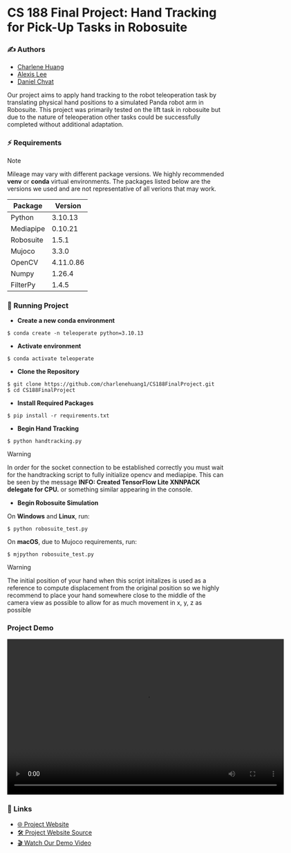 # CS 188 Final Project: Hand Tracking for Pick-Up Tasks in Robosuite

### ✍️ Authors

- [Charlene Huang](https://github.com/charlenehuang1)
- [Alexis Lee](https://github.com/alexissleee)
- [Daniel Chvat](https://github.com/DanielChvat)

Our project aims to apply hand tracking to the robot teleoperation task by translating physical hand positions to a simulated Panda robot arm in Robosuite. This project was primarily tested on the lift task in robosuite but due to the nature of teleoperation other tasks could be successfully completed without additional adaptation. 

### ⚡️ Requirements
> [!NOTE]  
>Mileage may vary with different package versions. We highly recommended **venv** or **conda** virtual environments. The packages listed below are the versions we used and are not representative of all verions that may work. 

| Package    | Version   |
|------------|-----------|
| Python     | 3.10.13   |
| Mediapipe  | 0.10.21   |
| Robosuite  | 1.5.1     |
| Mujoco     | 3.3.0     |
| OpenCV     | 4.11.0.86 |
| Numpy      | 1.26.4    |
| FilterPy   | 1.4.5     |

### 🚀 Running Project
- **Create a new conda environment**
```shell
$ conda create -n teleoperate python=3.10.13
```
- **Activate environment**
```shell
$ conda activate teleoperate
```

- **Clone the Repository**
```shell
$ git clone https://github.com/charlenehuang1/CS188FinalProject.git
$ cd CS188FinalProject
```

- **Install Required Packages**
```shell
$ pip install -r requirements.txt
```

- **Begin Hand Tracking**
```shell
$ python handtracking.py
```

> [!WARNING]   
> In order for the socket connection to be established correctly you must wait for the handtracking script to fully initialize opencv and mediapipe. This can be seen by the message **INFO: Created TensorFlow Lite XNNPACK delegate for CPU.** or something similar appearing in the console.

- **Begin Robosuite Simulation**

On **Windows** and **Linux**, run:
```shell
$ python robosuite_test.py
```
On **macOS**, due to Mujoco requirements, run:
```shell
$ mjpython robosuite_test.py
```



> [!WARNING]   
> The initial position of your hand when this script initalizes is used as a reference to compute displacement from the original position so we highly recommend to place your hand somewhere close to the middle of the camera view as possible to allow for as much movement in x, y, z as possible

### Project Demo
<video width="640" height="360" controls>
  <source src="https://github.com/charlenehuang1/CS188FinalProject/blob/main/CS%20188%20Demo%20Video.mp4" type="video/mp4">
  Your browser does not support the video tag.
</video>

### 🔗 Links
- [🌐 Project Website](https://charlenehuang1.github.io/CS188FinalProjectWebsite/)
- [🛠️ Project Website Source](https://github.com/charlenehuang1/CS188FinalProjectWebsite)
- [🎬 Watch Our Demo Video](https://drive.google.com/drive/u/1/folders/10m8e-34x17r8tf3unTG74qf54Inl7aL8)
